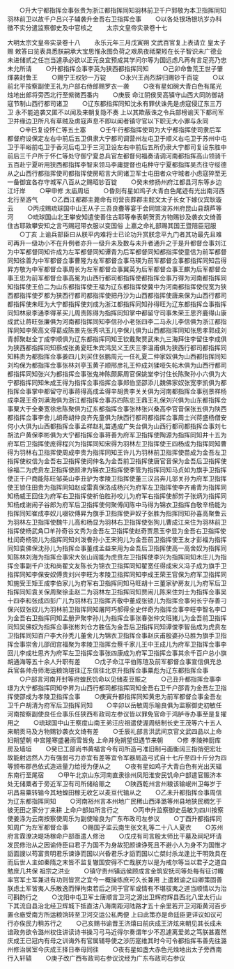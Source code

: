 <!-- { "loadSidebar": true } -->
　　○升大宁都指挥佥事张贵为浙江都指挥同知羽林前卫千户郭敬为本卫指挥同知羽林前卫以故千户吕兴子辅袭升金吾右卫指挥佥事
　　○以各处银场银坑岁办科徵不实分遣监察御史及中官核之
　　太宗文皇帝实录卷十七


大明太宗文皇帝实录卷十八
　　永乐元年三月戊寅朔  文武百官复上表请立  皇太子赐  敕答曰览表具悉朕嗣承大宝思惟永图负荷之艰夙夜祗栗矧在长子智识未广德业未进储贰之任岂当遽承必欲以正元良宜预成其学问尔等为国远虑凡再有言足亮乃忠未允所请
　　○升都指挥佥事李英为狭西都指挥同知
　　○己卯命鲁荒王世子肇煇袭封鲁王
　　○赐宁王权钞一万锭
　　○永兴王尚烈辞归赐钞千百锭
　　○以前北平按察副使王礼为户部右侍郎赐罗衣一袭
　　○夜有星如碗大青白色有尾光烛地出郎将旁西北行至紫微西番内
　　○庚辰  命江阴侯吴高镇守山西大同防御胡寇节制山西行都司诸卫
　　○辽东都指挥同知沈永有罪伏诛先是虏寇侵辽东三万卫  永不能追袭又匿不以闻及来朝复隐不奏  上以其欺蔽诛之令兵部榜谕天下都司军卫并缘边卫所凡有草贼及虏寇声息不即以闻者镇守官以下职无大小罪与永同
　　○辛巳复设怀仁等五土塞
　　○壬午行都指挥使司为大宁都指挥使司隶后军都督府设保定左右中前后五卫俱隶大宁都司调营州左屯卫于顺义右屯卫于苏州中屯卫于平峪前屯卫于香河后屯卫于三河卫设左右中前后五所仍隶大宁都司复设东胜中前后三千户所于怀仁等处守御宁夏总兵官左都督何福奏请调河南都指挥高山领骑千五百赴宁夏听用狭西都指挥李智来领马李庸提督也屯种守宁夏都指挥吴杰往守绥德从之山西行都指挥使司都指挥使房昭言大同诸卫军士屯田者众守城者小虑寇猝至无一备御宜各存守城军八百从之赐昭钞百锭
　　○癸未修扬州府江都县河东等乡边江圩岸
　　○甲申修  太庙周垣
　　○昏刻有星如鸡子大青白色尾迹有光出南河西北行至游气
　　○乙酉江都郡主薨命有司营丧葬郡主懿文太子长女下嫁仪宾耿璇云
　　○丙戌赐琉球国中山王从子三吾良斖等宴于会同馆浚苏州府昆山县葫芦等河
　　○琉球国山北王攀安知遣使善住古耶等奉表朝贺贡方物赐钞及袭衣文绮善住古耶致攀安知之言丐赐冠带衣服以变国俗  上嘉之命礼部赐其国王暨陪臣冠服
　　○丁亥  上谕兵部臣曰从朕平内难将士已论功升赏朕念平九门者其功最先且难可再升一级功小不在升例者亦升一级升未及数与未升者通升之于是升都督佥事刘江为中军都督同知许成为左军都督同知谭青为后军都督同知都指挥使童信为前军都督同知徐善为中军都督佥事曹隆为左军都督佥事马瑛为前军都督佥事都指挥同知吕得昇方敬为中军都督佥事周长为左军都督佥事冀英为后军都督佥事王麒为后军都督佥事王忠为前军都督佥事高冕为山西行都司都指挥使都指挥佥事万得为河南都指挥同知指挥使王伯二为山东都指挥使王福为辽东都指挥使冀中为河南都指挥使倪宽为狭西都指挥使歹都为狭西行都司都指挥使把丹沙为山西都指挥使唐来保为山西行都司都指挥使朱旺为大宁都指挥使刘成为浙江都指挥同知孙得旺为辽东都指挥佥事指挥同知林泉李通李得革买儿周贵陈得为指挥同知掌中都留守司事朱荣王思齐鹿得山康成武让蒋旺张廉俱为河南都指挥同知李信孙小老张四李二马永儿李信俱为浙江都指挥同知李荣高文得葛成陈景先张秀巩玉儿李保儿俱为山西都指挥同知张思孝郭成刘青郝聚赵全丁成李顺俱为辽东都指挥同知王钦戴聚贾武朱九三海拜住李留住李成俱为狭西都指挥同知蔡成张勇夏旺朱宾鸿吴义王庆三李温甫俱为狭西行都司都指挥同知韩贵为都指挥佥事姜四儿刘买住张鹏周元一任礼夏二仲家奴俱为山西都指挥同知刘均保为都指挥佥事张林刘亭玉黄子顺邢彦礼王仲成刘猱哑失帖木俱为山西行都司都指挥同知张兴为都指挥佥事张鬼神陈颇厮周官保姚堂李讨住长陈聚孙小六俱为大宁都指挥同知朱成王得为指挥佥事指挥佥事郑伯坚邵添儿魏佛家奴张宽李凯俱为都指挥佥事掌中都留守司事蒋得高成孟得辛胡贵李关关俱为河南都指挥佥事别景祥杨成李晟王奇刘满海俱为浙江都指挥佥事苏四陈忠王鼎王礼保刘兴俱为山东都指挥佥事粟大于全秦宽徐忠陈聚俱为辽东都指挥佥事张林张兴桑高李官音保张五俱为陕西都指挥佥事李舍儿胡奇胡仲良齐先童俱为陕西行都司都指挥佥事周士兴蒋盛杨僧安何小大俱为山西都指挥佥事孟祥赵礼苗遇成广失台俱为山西行都司都指挥佥事刘七胡法户黄保李彬俱为大宁都指挥佥事蒋善为府军卫指挥使陶源为指挥同知井十五为府军后卫指挥使庞得程兴为指挥同知宋得为羽林左卫指挥使王四杨成为指挥同知曹得为羽林右卫指挥使周成李贵为指挥同知王许儿为羽林前卫指挥使苗成为金吾左卫指挥使权信为金吾右卫指挥使闵仲名为金吾前卫指挥使唐官音保为金吾后卫指挥使徐福二为虎贲左卫指挥使颜津为锦衣卫指挥使李管为指挥同知马贞如为旗手卫指挥使正千户商能陈旺邹英山李丑驴为孝陵卫指挥使董三汉吕奔儿邬关孙为府军卫指挥使王锁住田贵为指挥同知赵成雷真保洛成杨兴为府军左卫指挥使李齐甫青为指挥同知杨威王回住为府军右卫指挥使祈伯胜孙咬儿为府军右指挥使郝剪子张炳为指挥同知杨成谢闹子谷郎为府军后卫指挥使何聚傅闰陈中马得为锦衣卫指挥白敬辛杨能为指挥同知崔成李奴儿啜钦傅昇为旗手卫指挥使尹奴子张胜为指挥同知孙喜高聚鲁云为羽林左卫指挥使魏牛儿高和杨显为羽林右卫指挥使张狗儿曹成江来住为羽林前卫指挥使杨武角□羊孙奇谷文秀为金吾左卫指挥使赵奇贾思玉李显为金吾右卫指挥使杜闰奇杨锁儿为指挥同知刘泼餋孙小王宋狗儿为金吾前卫指挥使王友才彭福为指挥同知袁佛保沈孙儿为指挥佥事董成孟益来用为金吾后卫指挥使高一高舍奴为指挥同知陈林刘海为指挥佥事宋大张山阎能为虎贲左卫指挥使李兴为指挥同知木庄儿为指挥佥事副千户沈和尚翟文友陈长为锦衣卫指挥同知翟宽任得成宋义冯子成为旗手卫指挥同知李保安奴傅贵刘兴李旺为孝陵卫指挥同知李成王荣王官保为府军卫指挥同知施受王矩王成李伯家儿为府军右卫指挥同知马旺胡十三董家驴房友儿为府军后卫指挥同知袁关保周聚徐圭赵二为羽林左卫指挥同知贾闹儿陈来住刘士为指挥佥事吴十四李和张成四彭广儿为羽林右卫指挥齐敬中董成张锁儿为指挥佥事何长宁存善刁保兴奴张奴儿为羽林前卫指挥同知屠阿巧郝得全史伴奇为指挥佥事李旺李智名李□为金吾右卫指挥同知孟册尹聚李孙儿为指挥佥事张春张仲文班猪儿为金吾前卫指挥同知吴佛奴为指挥佥事张彬刘仓方胜伍为金吾后卫指挥同知谭俊李智岳成为虎贲左卫指挥同知百户李大孙秃儿董舍儿为锦衣卫指挥佥事赵庆甫殷婆孙马胜为旗手卫指挥佥事崇舍儿邵闰宫福聚为孝陵卫指挥佥蔡千家儿王中王成儿为府军卫指挥佥事李回儿李成杜思齐为府军左卫指挥佥事张四康成为府军卫指挥佥事其余千百户总小旗胡通海等五十余人升职有差
　　○戊子命江平伯陈瑄及前军都督佥事宣信俱充总兵官各帅舟师海运粮饷瑄往辽东信往北京升指挥佥事粟彪为辽东都指挥佥事
　　○户部言河南开封等府蝗民饥命以见储麦豆赈之
　　○己丑升都指挥佥事李璟为大宁都指挥同知李昇为山西行都司都指挥同知金吾右卫千户邵青为金吾左卫指挥使邵成为孝陵卫指挥佥事
　　○庚寅升都指挥同知黄忠为前军都督佥事金吾左卫千户胡清为府军后卫指挥同知
　　○辛卯以岳敏周乐喻良俱为监察御史初敏任河南按察副使良任佥事乐任狭西布政司左参议皆以罪免官命于鸿胪寺办事至是复擢用之
　　○琉球国中山王察度山南王弟汪应祖遣使渥周结制长史王茂等六十五人来朝贡马及方物赐钞袭衣文绮有差
　　○壬辰礼部言洪武间京官文武四品以上命妇朔望朝  中宫隆寒盛暑雨雪皆免  上命并免朔望但遇节来朝
　　○修  孝陵神厨库房及墙垣
　　○癸巳工部尚书黄福言今有司所造弓准旧制弓面衡阔三指弰弝宏壮故能射远然人力有强弱弓力亦宜有差等宜令军器局造弓式自十七斤至四十斤分为四等颁布郡邑依式造进量力给授为便从之
　　○夜有星如鸡子大青白色有光出天辐东南行至尾宿
　　○甲午北京山东河南直隶徐州凤阳淮安民饥命户部遣官赈济本处无储粟者于旁近军卫有司所储给赈之
　　○陕西乾州言州粮该输岷州卫每岁于巩昌易粟转输今其地蝗田稼无收乞以麦豆代输从之
　　○乙未升都指挥佥事周信为辽东都指挥同知
　　○河南裕州言本州地广民稀山西泽潞等州县地狭民稠乞于彼无田之家分丁来耕  上命户部如所言行之
　　○丙申升监察御史岳敏为四川按察使姜涤为云南按察使周乐为副使喻良为广东布政司左参议
　　○丁酉升都指挥同知周广为左军都督佥事
　　○赐国子监云南生张文礼等二十八人夏衣
　　○苏州府言霖潦决堤场稼命户部亟遣人修治
　　○戊戌有司言殷太师比干墓及祠圮坏请发民修治从之因谕侍臣曰君子为国不为身故犯颜谏诤死且不避小人为身不为国惟才謟面謏以苟富贵明君乐谏诤而国以兴昏君乐才謟而国以亡桀纣杀龙逢比干明效具在而后世人主如秦隋之末皆不监复辙国安得不亡哉朕方以是为戒尔等当以君子之道自勉庶几共保  祖宗之洪业
　　○镇守贵州镇远侯顾成言金筑安抚司等处每有征讨輙率官军土军兼进有功则皆赏之宜今一概操练庶可久长兼用  上遣敕谕之曰卿策固善朕虑土军皆夷人乐散逸而惮拘束若后之同于官军或情有不堪驭夷之道当顺情以为治可斟酌行之
　　○沈阳中屯卫军士唐顺言卫河之源出卫辉府辉县西北八里太行山下其流自县治北经卫辉城下抵直沽八海南距河陆路才五十余里若开卫河距黄河百步置仓廒受南方所运粮饷转至卫河交运公私两便  上曰此策亦是命廷臣更详议如议可行亦俟民力稍苏行之
　　○己亥赐书谕晋王济熺曰前庆成王济炫来朝见其长成未谙政务欲令潞州权住讲读诗书操习弓马近得尔奏谓年少不忍遽离爱弟之笃朕甚嘉然庆成王已冠内有母之训诲外有官属辅导使之涉历寔维其时今可令都指挥韦善先往潞州修治居室今庆成王择日奉母同往
　　○夜有星如盏大赤色光烛地出太子旁西南行入轩辕
　　○庚子改广西布政司右参议沈经为广东布政司右参议
